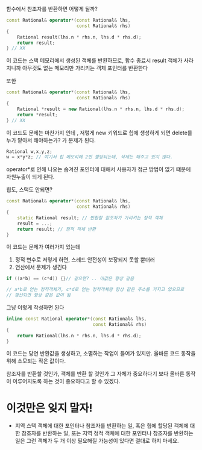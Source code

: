 
함수에서 참조자를 반환하면 어떻게 될까?
```c++
const Rational& operator*(const Rational& lhs,
						  const Rational& rhs)
{
	Rational result(lhs.n * rhs.n, lhs.d * rhs.d);
	return result;	
} // XX
```

이 코드는 스택 메모리에서 생성된 객체를 반환하므로, 함수 종료시 result 객체가 사라지니까
아무것도 없는 메모리만 가리키는 객체 포인터를 반환한다

또한
```c++
const Rational& operator*(const Rational& lhs,
						  const Rational& rhs)
{
	Rational *result = new Rational(lhs.n * rhs.n, lhs.d * rhs.d);
	return *result;	
} // XX
```

이 코드도 문제는 마찬가지 인데 , 저렇게 new 키워드로 힙에 생성하게 되면
delete를 누가 맡아서 해야하는가? 가 문제가 된다.

```C++
Rational w,x,y,z;
w = x*y*z; // 여기서 힙 메모리에 2번 할당되는데, 삭제는 해주고 있지 않다.
```

operator\*로 인해 나오는 숨겨진 포인터에 대해서 사용자가 접근 방법이 없기 떄문에
자원누출이 되게 된다.

힙도, 스택도 안되면?
```c++
const Rational& operator*(const Rational& lhs,
						  const Rational& rhs)
{
	static Rational result; // 반환할 참조자가 가리키는 정적 객체
	result = ...;
	return result; // 정적 객체 반환
}
```

이 코드는 문제가 여러가지 있는데
1. 정적 변수로 저렇게 하면, 스레드 안전성이 보장되지 못할 뿐더러
2. 연산에서 문제가 생긴다

```c++
if ((a*b) == (c*d)) {}// 같으면? .. 이값은 항상 같음

// a*b로 얻는 정적객체가, c*d로 얻는 정적객체랑 항상 같은 주소를 가지고 있으므로
// 갱신되면 항상 같은 값이 됨
```

그냥 이렇게 작성하면 된다

```c++
inline const Rational operator*(const Rational& lhs,
								const Rational& rhs)
{
	return Rational(lhs.n * rhs.n, lhs.d * rhs.d);
}
```

이 코드는 당연 반환값을 생성하고, 소멸하는 작업이 들어가 있지만.
올바른 코드 동작을 위해 소모되는 작은 값이다.

참조자를 반환할 것인가, 객체를 반환 할 것인가 그 자체가 중요하다기 보다
올바른 동작이 이루어지도록 하는 것이 중요하다고 할 수 있겠다.

# 이것만은 잊지 말자!
- 지역 스택 객체에 대한 포인터나 참조자를 반환하는 일, 혹은 힙에 할당된 객체에 대한 참조자를 반환하는 일, 또는 지역 정적 객체에 대한 포인터나 참조자를 반환하는 일은 그런 객체가 두 개 이상 필요해질 가능성이 있다면 절대로 하지 마세요. 